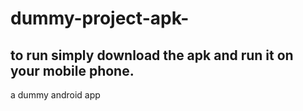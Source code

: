 # dummy-project-apk-
## to run simply download the apk and run it on your mobile phone.
a dummy android app
